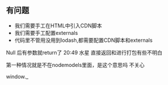 ## 有问题
- 我们需要手工在HTML中引入CDN脚本
- 我们需要手工配置externals
- 代码里不管用没用到lodash,都需要配置CDN脚本和externals




Null 后有参数就return了 
20:49
水星
直接返回和进行打包有些不明白 

第一种情况就是不在nodemodels里面，是这个意思吗
不关心

window._